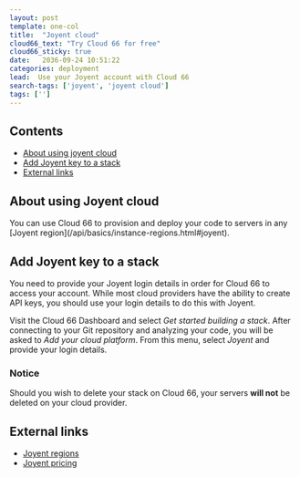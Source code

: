 ```yaml
---
layout: post
template: one-col
title:  "Joyent cloud"
cloud66_text: "Try Cloud 66 for free"
cloud66_sticky: true
date:   2036-09-24 10:51:22
categories: deployment
lead:  Use your Joyent account with Cloud 66
search-tags: ['joyent', 'joyent cloud']
tags: ['']
---
```


<h2>Contents</h2>
<ul class="page-toc">
	<li>
		<a href="#about">About using joyent cloud</a>
	</li>
	<li>
		<a href="#add">Add Joyent key to a stack</a>
	</li>
	<li>
		<a href="#external">External links</a>
	</li>
</ul>

<h2 id="about">About using Joyent cloud</h2>
You can use Cloud 66 to provision and deploy your code to servers in any [Joyent region](/api/basics/instance-regions.html#joyent). 

<h2 id="add">Add Joyent key to a stack</h2>
You need to provide your Joyent login details in order for Cloud 66 to access your account. While most cloud providers have the ability to create API keys, you should use your login details to do this with Joyent.

Visit the Cloud 66 Dashboard and select _Get started building a stack_. After connecting to your Git repository and analyzing your code, you will be asked to _Add your cloud platform_. From this menu, select _Joyent_ and provide your login details.
<br/>
<div class="notice notice-warning">
    <h3>Notice</h3>
    <p>Should you wish to delete your stack on Cloud 66, your servers <b>will not</b> be deleted on your cloud provider.</p>
</div>

<h2 id="external">External links</h2>
<ul>
	<li><a href="http://joyent.com/products/joyent-cloud/data-centers" target="_blank">Joyent regions</a></li>
	<li><a href="http://joyent.com/products/joyent-cloud/pricing" target="_blank">Joyent pricing</a></li>
</ul>